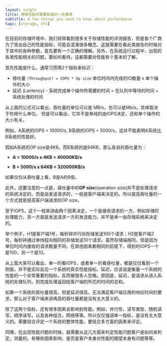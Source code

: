 ```yaml
---
layout: single
title: 理解性能你需要知道的一些事情
subtitle: A few things you need to know about performance
tags: [storage, nfs]
---
```


在目前的存储环境中，我们经常看到很多关于存储性能的评测报告，但是各个厂商为了突出自己的性能指标，可能会混淆很多概念。这就需要在看此类报告的时候对于其中的各种参数，首先要有一个正确的理解。另外，在系统运行过程中，出现的各类性能相关的问题，要如何看待，这都需要对性能有个基本的了解。

首先性能是什么，通常习惯用2个指标来标识：

* 吞吐量 `(Throughput) = IOPS * Op size` 单位时间内完成的IO数量 x 单个操作的大小
* 延迟 (Lantency) - 系统完成单个操作所需要的时间 = 在队列中等待的时间 + 系统处理的时间

从上面的公式可以看出，吞吐量的单位可以是 MB/s，也可以是Mb/s，具体取决于你用什么单位。
但是可以看出，它并不是单纯的由IOPS决定，还和单个操作的大小有关。

例如，A系统的IOPS = 10000/s, B系统的IOPS = 5000/s，这并不能表明A系统比B系统的性能好。

假如A系统的OP size是4KB，而B系统的是64KB，那么各自的吞吐量为：

* **A = 10000/s x 4KB = 40000KB/s**

* **B = 5000/s x 64KB = 320000KB/s**

如果仅仅从吞吐量上看，B是A的8倍。

此外，还要注意的一点是，吞吐量中的**OP size**(operation size)并不是处理请求的系统决定的，而是由发送请求的，一般是客户端来决定的。所以提高吞吐量的一个方式就是提高客户端请求的OP size。

至于IOPS，这个一般来讲由两个因素决定，一个是接收请求的一方，例如存储的处理能力，另一方面是发送请求一方的发送能力。并不是单一由存储系统来决定的。

举个例子，H1是客户端1号，每秒钟并行向存储发送100个请求；H2是客户端2号，每秒钟通过单线程向相同的存储发送10个请求。虽然存储端相同，但是因为单位时间内接收的请求数量不同，在其他因素都相同的前提下，得到的IOPS一个是100，另一个是10。

从上面大家可以看出，单一的看IOPS，或者单一的看吞吐量，都是仅仅看到一个侧面，并不能实际反应一个系统的真实性能指标。延迟，应该说是衡量一个系统的性能的一个非常重要的指标，反而被很多人忽略。原因是，延迟，是请求从进入系统的处理队列，到完成处理返回给客户端的所花的时间的总和。

如果一个系统的吞吐量很高，但是延迟很高，无法满足客户端应用的响应时间的要求，那么对于客户端来讲再高的吞吐量都是没有太大意义的。

除了这两个指标，还有很多因素会影响到性能。例如，并行性，读写类型，随机读写，顺序读写，以及各种组合，网络等等。所以仅仅强调单一指标，是没有太大意义的。需要综合评定一个系统的整体性能，要结合多方面的因素来评定。

同理，在出现性能问题的时候，就需要从这几方面来判定性能问题客户是如何来判定，测量的，有哪些因素影响，是否是客户本身对性能的期望本身有问题等等。
